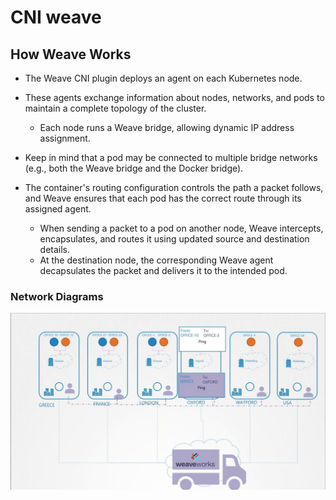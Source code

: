 # CNI weave


## How Weave Works
-   The Weave CNI plugin deploys an agent on each Kubernetes node.
-   These agents exchange information about nodes, networks, and pods to maintain a complete topology of the cluster.
    -   Each node runs a Weave bridge, allowing dynamic IP address assignment.

-   Keep in mind that a pod may be connected to multiple bridge networks (e.g., both the Weave bridge and the Docker bridge).

-   The container's routing configuration controls the path a packet follows, and Weave ensures that each pod has the correct route through its assigned agent.
    -   When sending a packet to a pod on another node, Weave intercepts, encapsulates, and routes it using updated source and destination details. 
    -   At the destination node, the corresponding Weave agent decapsulates the packet and delivers it to the intended pod.

### Network Diagrams

![](../../images/kubernetes_network_2.png)